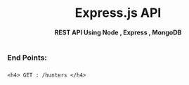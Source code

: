 <div align = Center , colour = Red>
    <h1> Express.js API</h1> 
   <strong> REST API Using Node , Express , MongoDB </strong>
   
</div>

 # <h3> End Points: <h3>
    <h4> GET : /hunters </h4>
    



